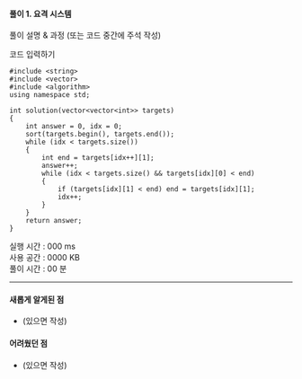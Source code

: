 #### 풀이 1. 요격 시스템

풀이 설명 & 과정 (또는 코드 중간에 주석 작성)


코드 입력하기
```
#include <string>
#include <vector>
#include <algorithm>
using namespace std;

int solution(vector<vector<int>> targets)
{
    int answer = 0, idx = 0;
    sort(targets.begin(), targets.end());
    while (idx < targets.size())
    {
        int end = targets[idx++][1];
        answer++;
        while (idx < targets.size() && targets[idx][0] < end)
        {
            if (targets[idx][1] < end) end = targets[idx][1];
            idx++;
        }
    }
    return answer;
}
```

실행 시간 : 000 ms    
사용 공간 : 0000 KB  
풀이 시간 : 00 분  

--- 

#### 새롭게 알게된 점
  + (있으면 작성)

#### 어려웠던 점
  + (있으면 작성)
